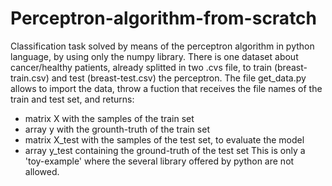 # Perceptron-algorithm-from-scratch
Classification task solved by means of the perceptron algorithm in python language, by using only the numpy library.
There is one dataset about cancer/healthy patients, already splitted in two .cvs file, to train (breast-train.csv) and test (breast-test.csv) the perceptron.
The file get_data.py allows to import the data, throw a fuction that receives the file names of the train and test set, and returns:
  - matrix X with the samples of the train set
  - array y with the grounth-truth of the train set
  - matrix X_test with the samples of the test set, to evaluate the model
  - array y_test containing the ground-truth of the test set
This is only a 'toy-example' where the several library offered by python are not allowed.
